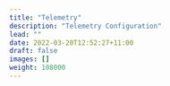 ```yaml
---
title: "Telemetry"
description: "Telemetry Configuration"
lead: ""
date: 2022-03-20T12:52:27+11:00
draft: false
images: []
weight: 108000
---
```

